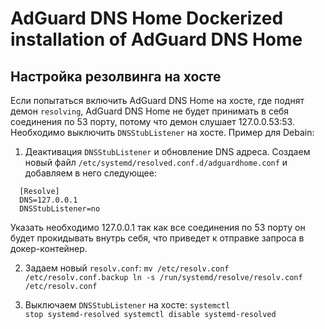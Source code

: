 <h1>AdGuard DNS Home
Dockerized installation of AdGuard DNS Home

<h2>Настройка резолвинга на хосте</h2>
Если попытаться включить AdGuard DNS Home на хосте, где поднят демон <code>resolving</code>, AdGuard DNS Home не будет принимать в себя соединения по 53 порту, потому что демон слушает 127.0.0.53:53. Необходимо выключить <code>DNSStubListener</code> на хосте. Пример для Debain:

1. Деактивация <code>DNSStubListener</code> и обновление DNS адреса. Создаем новый файл <code>/etc/systemd/resolved.conf.d/adguardhome.conf</code> и добавляем в него следующее:
```
  [Resolve]
  DNS=127.0.0.1
  DNSStubListener=no
```
Указать необходимо 127.0.0.1 так как все соединения по 53 порту он будет прокидывать внутрь себя, что приведет к отправке запроса в докер-контейнер.

2. Задаем новый <code>resolv.conf</code>:
<code>mv /etc/resolv.conf /etc/resolv.conf.backup
ln -s /run/systemd/resolve/resolv.conf /etc/resolv.conf</code>

3. Выключаем <code>DNSStubListener</code> на хосте:
<code>systemctl stop systemd-resolved
systemctl disable systemd-resolved</code>
